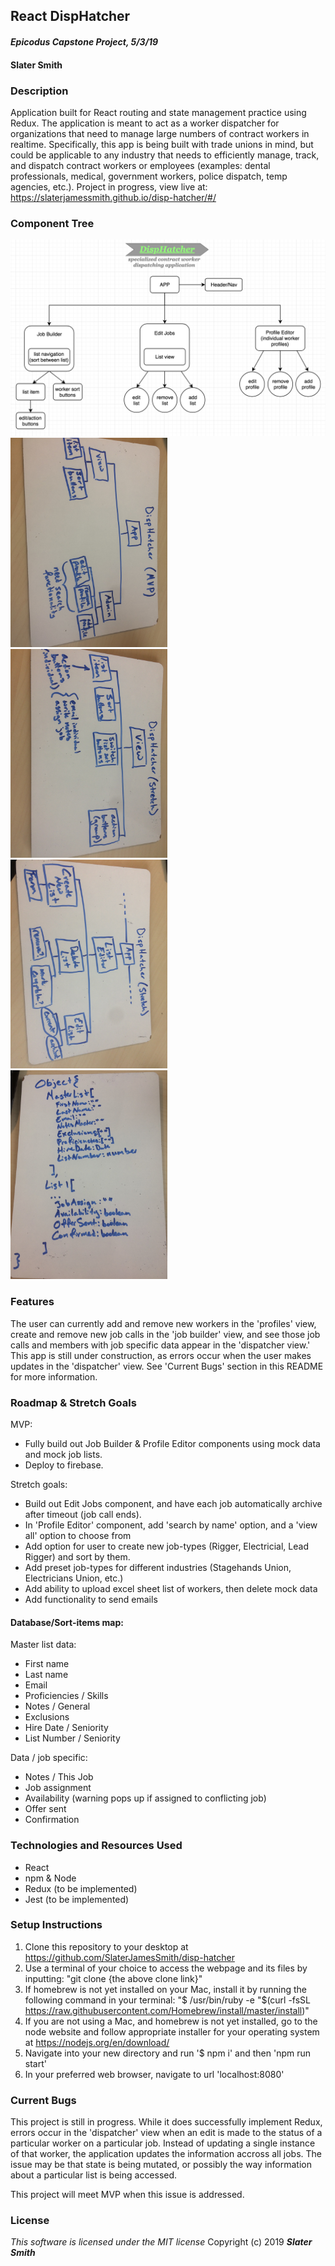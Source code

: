 ## React DispHatcher
#### _Epicodus Capstone Project, 5/3/19_

#### Slater Smith

### Description

Application built for React routing and state management practice using Redux. The application is meant to act as a worker dispatcher for organizations that need to manage large numbers of contract workers in realtime. Specifically, this app is being built with trade unions in mind, but could be applicable to any industry that needs to efficiently manage, track, and dispatch contract workers or employees (examples: dental professionals, medical, government workers, police dispatch, temp agencies, etc.). Project in progress, view live at: https://slaterjamessmith.github.io/disp-hatcher/#/

### Component Tree

![Component Tree](./src/assets/images/disphatcher-tree.png)
<img src="./src/assets/images/wb1.JPG" alt="Whiteboarding" width="49.75%"/>
<img src="./src/assets/images/wb2.JPG" alt="Whiteboarding" width="49.75%"/>
<img src="./src/assets/images/wb3.JPG" alt="Whiteboarding" width="49.75%"/>
<img src="./src/assets/images/wb4.JPG" alt="Whiteboarding" width="49.75%"/>

### Features
The user can currently add and remove new workers in the 'profiles' view, create and remove new job calls in the 'job builder' view, and see those job calls and members with job specific data appear in the 'dispatcher view.' This app is still under construction, as errors occur when the user makes updates in the 'dispatcher' view. See 'Current Bugs' section in this README for more information.

### Roadmap & Stretch Goals
MVP:
- Fully build out Job Builder & Profile Editor components using mock data and mock job lists.
- Deploy to firebase.

Stretch goals:
- Build out Edit Jobs component, and have each job automatically archive after timeout (job call ends).
- In 'Profile Editor' component, add 'search by name' option, and a 'view all' option to choose from
- Add option for user to create new job-types (Rigger, Electricial, Lead Rigger) and sort by them.
- Add preset job-types for different industries (Stagehands Union, Electricians Union, etc.)
- Add ability to upload excel sheet list of workers, then delete mock data
- Add functionality to send emails

#### Database/Sort-items map:

Master list data:
- First name
- Last name
- Email
- Proficiencies / Skills
- Notes / General
- Exclusions
- Hire Date / Seniority
- List Number / Seniority

Data / job specific:
- Notes / This Job
- Job assignment
- Availability (warning pops up if assigned to conflicting job)
- Offer sent
- Confirmation


### Technologies and Resources Used

* React
* npm & Node
* Redux (to be implemented)
* Jest (to be implemented)

### Setup Instructions

1. Clone this repository to your desktop at https://github.com/SlaterJamesSmith/disp-hatcher
2. Use a terminal of your choice to access the webpage and its files by inputting: "git clone {the above clone link}"
3. If homebrew is not yet installed on your Mac, install it by running the following command in your terminal: "$ /usr/bin/ruby -e "$(curl -fsSL https://raw.githubusercontent.com/Homebrew/install/master/install)"
4. If you are not using a Mac, and homebrew is not yet installed, go to the node website and follow appropriate installer for your operating system at https://nodejs.org/en/download/
5. Navigate into your new directory and run '$ npm i' and then 'npm run start'
6. In your preferred web browser, navigate to url 'localhost:8080'

### Current Bugs
This project is still in progress. While it does successfully implement Redux, errors occur in the 'dispatcher' view when an edit is made to the status of a particular worker on a particular job. Instead of updating a single instance of that worker, the application updates the information accross all jobs. The issue may be that state is being mutated, or possibly the way information about a particular list is being accessed.

This project will meet MVP when this issue is addressed. 


### License

*This software is licensed under the MIT license*
Copyright (c) 2019 **_Slater Smith_**
